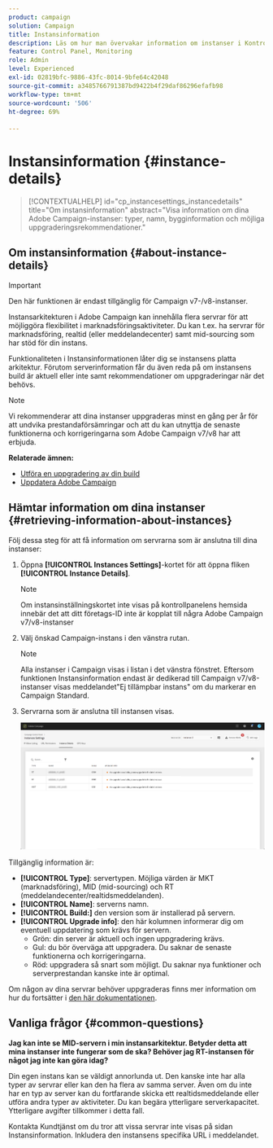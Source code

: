 ```yaml
---
product: campaign
solution: Campaign
title: Instansinformation
description: Läs om hur man övervakar information om instanser i Kontrollpanelen
feature: Control Panel, Monitoring
role: Admin
level: Experienced
exl-id: 02819bfc-9886-43fc-8014-9bfe64c42048
source-git-commit: a3485766791387bd9422b4f29daf86296efafb98
workflow-type: tm+mt
source-wordcount: '506'
ht-degree: 69%

---
```


# Instansinformation {#instance-details}

>[!CONTEXTUALHELP]
>id="cp_instancesettings_instancedetails"
>title="Om instansinformation"
>abstract="Visa information om dina Adobe Campaign-instanser: typer, namn, bygginformation och möjliga uppgraderingsrekommendationer."

## Om instansinformation {#about-instance-details}

>[!IMPORTANT]
>
>Den här funktionen är endast tillgänglig för Campaign v7-/v8-instanser.

Instansarkitekturen i Adobe Campaign kan innehålla flera servrar för att möjliggöra flexibilitet i marknadsföringsaktiviteter. Du kan t.ex. ha servrar för marknadsföring, realtid (eller meddelandecenter) samt mid-sourcing som har stöd för din instans.

Funktionaliteten i Instansinformationen låter dig se instansens platta arkitektur. Förutom serverinformation får du även reda på om instansens build är aktuell eller inte samt rekommendationer om uppgraderingar när det behövs.

>[!NOTE]
>
>Vi rekommenderar att dina instanser uppgraderas minst en gång per år för att undvika prestandaförsämringar och att du kan utnyttja de senaste funktionerna och korrigeringarna som Adobe Campaign v7/v8 har att erbjuda.

**Relaterade ämnen:**

* [Utföra en uppgradering av din build](https://experienceleague.adobe.com/docs/campaign-classic/using/monitoring-campaign-classic/updating-adobe-campaign/build-upgrade.html?lang=sv-SE)
* [Uppdatera Adobe Campaign](https://experienceleague.adobe.com/docs/campaign-classic/using/monitoring-campaign-classic/updating-adobe-campaign/introduction.html?lang=sv-SE)

## Hämtar information om dina instanser {#retrieving-information-about-instances}

Följ dessa steg för att få information om servrarna som är anslutna till dina instanser:

1. Öppna **[!UICONTROL Instances Settings]**-kortet för att öppna fliken **[!UICONTROL Instance Details]**.

   >[!NOTE]
   >
   >Om instansinställningskortet inte visas på kontrollpanelens hemsida innebär det att ditt företags-ID inte är kopplat till några Adobe Campaign v7/v8-instanser

1. Välj önskad Campaign-instans i den vänstra rutan.

   >[!NOTE]
   >
   >Alla instanser i Campaign visas i listan i det vänstra fönstret. Eftersom funktionen Instansinformation endast är dedikerad till Campaign v7/v8-instanser visas meddelandet&quot;Ej tillämpbar instans&quot; om du markerar en Campaign Standard.

1. Servrarna som är anslutna till instansen visas.

   ![](assets/instance_details.png)

Tillgänglig information är:

* **[!UICONTROL Type]**: servertypen. Möjliga värden är MKT (marknadsföring), MID (mid-sourcing) och RT (meddelandecenter/realtidsmeddelanden).
* **[!UICONTROL Name]**: serverns namn.
* **[!UICONTROL Build:]** den version som är installerad på servern.
* **[!UICONTROL Upgrade info]**: den här kolumnen informerar dig om eventuell uppdatering som krävs för servern.
   * Grön: din server är aktuell och ingen uppgradering krävs.
   * Gul: du bör överväga att uppgradera. Du saknar de senaste funktionerna och korrigeringarna.
   * Röd: uppgradera så snart som möjligt. Du saknar nya funktioner och serverprestandan kanske inte är optimal.

Om någon av dina servrar behöver uppgraderas finns mer information om hur du fortsätter i [den här dokumentationen](https://experienceleague.adobe.com/docs/campaign-classic/using/monitoring-campaign-classic/updating-adobe-campaign/build-upgrade.html?lang=sv-SE).

## Vanliga frågor {#common-questions}

**Jag kan inte se MID-servern i min instansarkitektur. Betyder detta att mina instanser inte fungerar som de ska? Behöver jag RT-instansen för något jag inte kan göra idag?**

Din egen instans kan se väldigt annorlunda ut. Den kanske inte har alla typer av servrar eller kan den ha flera av samma server. Även om du inte har en typ av server kan du fortfarande skicka ett realtidsmeddelande eller utföra andra typer av aktiviteter. Du kan begära ytterligare serverkapacitet. Ytterligare avgifter tillkommer i detta fall.

Kontakta Kundtjänst om du tror att vissa servrar inte visas på sidan Instansinformation. Inkludera den instansens specifika URL i meddelandet.
